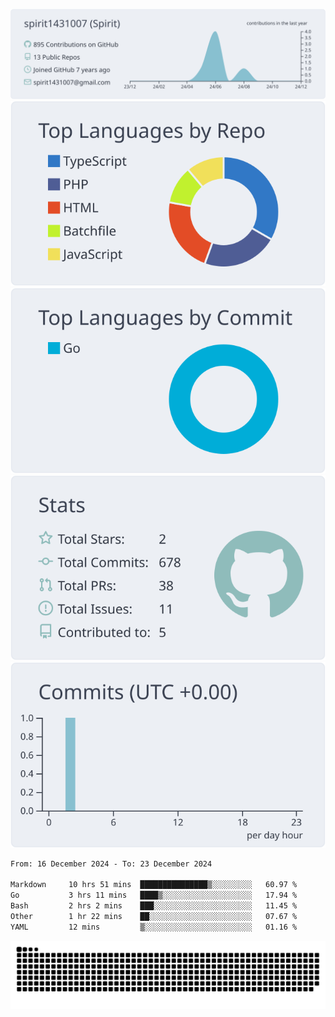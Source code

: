 [![](https://raw.githubusercontent.com/spirit1431007/spirit1431007/master/profile-summary-card-output/nord_bright/0-profile-details.svg)](https://git.io/spiritx)
[![](https://raw.githubusercontent.com/spirit1431007/spirit1431007/master/profile-summary-card-output/nord_bright/1-repos-per-language.svg)](https://git.io/spiritx) [![](https://raw.githubusercontent.com/spirit1431007/spirit1431007/master/profile-summary-card-output/nord_bright/2-most-commit-language.svg)](https://git.io/spiritx)
[![](https://raw.githubusercontent.com/spirit1431007/spirit1431007/master/profile-summary-card-output/nord_bright/3-stats.svg)](https://git.io/spiritx) [![](https://raw.githubusercontent.com/spirit1431007/spirit1431007/master/profile-summary-card-output/nord_bright/4-productive-time.svg)](https://git.io/spiritx)

<!--START_SECTION:waka-->

```txt
From: 16 December 2024 - To: 23 December 2024

Markdown     10 hrs 51 mins  ███████████████▒░░░░░░░░░   60.97 %
Go           3 hrs 11 mins   ████▒░░░░░░░░░░░░░░░░░░░░   17.94 %
Bash         2 hrs 2 mins    ███░░░░░░░░░░░░░░░░░░░░░░   11.45 %
Other        1 hr 22 mins    ██░░░░░░░░░░░░░░░░░░░░░░░   07.67 %
YAML         12 mins         ▒░░░░░░░░░░░░░░░░░░░░░░░░   01.16 %
```

<!--END_SECTION:waka-->

![contribution](https://github.com/spirit1431007/spirit1431007/blob/output/github-contribution-grid-snake.svg)
